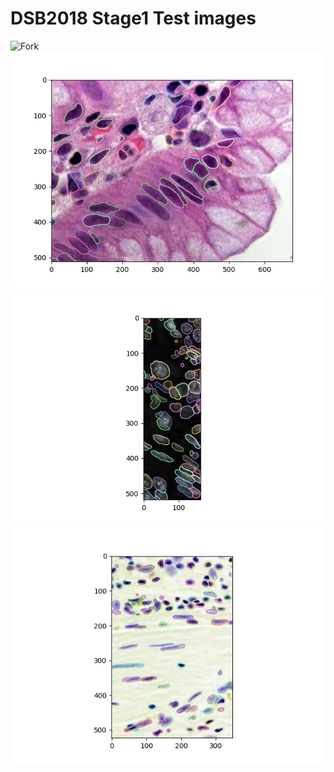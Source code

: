 # DSB2018 Stage1 Test images

![Fork]( https://github.com/yuanqing811/DSB2018_stage1_test.git)
![Test Image 1](imgs/test_image1.png)
![Test Image 2](imgs/test_image2.png)
![Test Image 3](imgs/test_image3.png)

